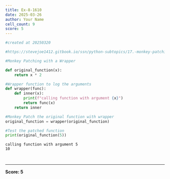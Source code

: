 ```yaml
---
title: Ex-8-1610
date: 2025-03-26
author: Your Name
cell_count: 9
score: 5
---
```


```python
#created at 20250320
```


```python
#https://stevejoe1412.gitbook.io/ssn/python-subtopics/17.-monkey-patching
```


```python
#Monkey Patching with a Wrapper
```


```python
def original_function(x):
    return x * 2
```


```python
#Wrapper function to log the arguments
def wrapper(func):
    def inner(x):
        print(f"calling function with argument {x}")
        return func(x)
    return inner
```


```python
#Monkey Patch the original function with wrapper
original_function = wrapper(original_function)
```


```python
#Test the patched function
print(original_function(5))
```

    calling function with argument 5
    10



```python

```


```python

```


---
**Score: 5**
